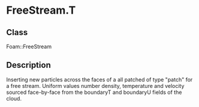 # FreeStream.T 
## Class
Foam::FreeStream

## Description
Inserting new particles across the faces of a all patched of type
"patch" for a free stream.  Uniform values number density, temperature
and velocity sourced face-by-face from the boundaryT and boundaryU fields
of the cloud.


